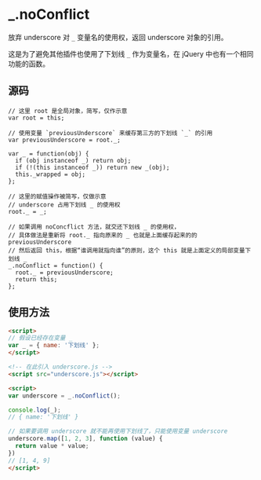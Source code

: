 # _.noConflict

放弃 underscore 对 `_` 变量名的使用权，返回 underscore 对象的引用。

这是为了避免其他插件也使用了下划线 `_` 作为变量名，在 jQuery 中也有一个相同功能的函数。


## 源码

```js{5,20,21,22,23}
// 这里 root 是全局对象，简写，仅作示意
var root = this;

// 使用变量 `previousUnderscore` 来缓存第三方的下划线 `_` 的引用
var previousUnderscore = root._;

var _ = function(obj) {
  if (obj instanceof _) return obj;
  if (!(this instanceof _)) return new _(obj);
  this._wrapped = obj;
};

// 这里的赋值操作被简写，仅做示意
// underscore 占用下划线 _ 的使用权
root._ = _;

// 如果调用 noConcflict 方法，就交还下划线 _ 的使用权，
// 具体做法是重新将 root._ 指向原来的 _ 也就是上面缓存起来的的 previousUnderscore
// 然后返回 this，根据“谁调用就指向谁”的原则，这个 this 就是上面定义的局部变量下划线 _
_.noConflict = function() {
  root._ = previousUnderscore;
  return this;
};
```

## 使用方法

```html
<script>
// 假设已经存在变量 _
var _ = { name: '下划线' };
</script>

<!-- 在此引入 underscore.js -->
<script src="underscore.js"></script>

<script>
var underscore = _.noConflict();

console.log(_);
// { name: '下划线' }

// 如果要调用 underscore 就不能再使用下划线了，只能使用变量 underscore
underscore.map([1, 2, 3], function (value) {
  return value * value;
})
// [1, 4, 9]
</script>
```
